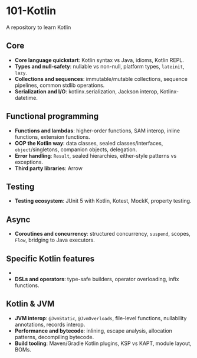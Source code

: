 # 101-Kotlin

A repository to learn Kotlin

## Core

- **Core language quickstart**: Kotlin syntax vs Java, idioms, Kotlin REPL.
- **Types and null-safety**: nullable vs non-null, platform types, `lateinit`, `lazy`.
- **Collections and sequences**: immutable/mutable collections, sequence pipelines, common stdlib operations.
- **Serialization and I/O**: kotlinx.serialization, Jackson interop, Kotlinx-datetime.

## Functional programming

- **Functions and lambdas**: higher-order functions, SAM interop, inline functions, extension functions.
- **OOP the Kotlin way**: data classes, sealed classes/interfaces, `object`/singletons, companion objects, delegation.
- **Error handling**: `Result`, sealed hierarchies, either-style patterns vs exceptions.
- **Third party libraries**: Arrow

## Testing

- **Testing ecosystem**: JUnit 5 with Kotlin, Kotest, MockK, property testing.

## Async

- **Coroutines and concurrency**: structured concurrency, `suspend`, scopes, `Flow`, bridging to Java executors.

## Specific Kotlin features
-
- **DSLs and operators**: type-safe builders, operator overloading, infix functions.

## Kotlin & JVM

- **JVM interop**: `@JvmStatic`, `@JvmOverloads`, file-level functions, nullability annotations, records interop.
- **Performance and bytecode**: inlining, escape analysis, allocation patterns, decompiling bytecode.
- **Build tooling**: Maven/Gradle Kotlin plugins, KSP vs KAPT, module layout, BOMs.
